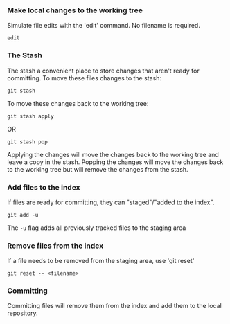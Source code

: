 ### Make local changes to the working tree

Simulate file edits with the 'edit' command. No filename is required.

```
edit
```

### The Stash

The stash a convenient place to store changes that aren't ready for committing.
To move these files changes to the stash:

```
git stash
```

To move these changes back to the working tree:

```
git stash apply
```
OR
```
git stash pop
```

Applying the changes will move the changes back to the working tree and leave a copy in the stash.
Popping the changes will move the changes back to the working tree but will remove the changes from
the stash.

### Add files to the index

If files are ready for committing, they can "staged"/"added to the index".

```
git add -u
```

The `-u` flag adds all previously tracked files to the staging area

### Remove files from the index

If a file needs to be removed from the staging area, use 'git reset'

```
git reset -- <filename>
```

### Committing

Committing files will remove them from the index and add them to the local repository.
